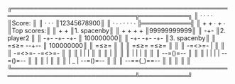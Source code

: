 ╔══════════════════════════════════════════════════════════════════════════════╦═══════════╗
║                    ·              ·             ·            ·               ║Score:     ║
║      ·    ·              ·                                                   ║12345678900║
║         ·     ∙                      ∙ ·               ·           · ∙       ╠═══════════╣
║   +          +     ∙                    +          ∙                         ║Top scores:║
║                             +                              +                 ║1. spacenby║
║          +                          +             +                    +     ║99999999999║
║                     -+-                                                      ║2. player2 ║
║    -+-                          -+-                              -+-         ║  100000000║
║                       -+-            -+-       -+-                           ║3. spacenby║
║      =≤≥=                                                --+--               ║  100000000║
║                          =≤≥=                                                ║           ║
║                                             =≤≥=         =≤≥=                ║           ║
║          -=<>=-                              |                               ║           ║
║                           -=<>=-                     -=<>=-                  ║           ║
║              |                |             |                                ║           ║
║                                                       |                      ║           ║
║             |                    |     |                                     ║           ║
║                    --=()=--                                                  ║           ║
║                      |  |        |     |  --=()=--                           ║           ║
║                                             |                                ║           ║
║                                 |  _  |                    --=()=--          ║           ║
║                               --==(_)==--                                    ║           ║
║                                                                              ║           ║
╚══════════════════════════════════════════════════════════════════════════════╩═══════════╝